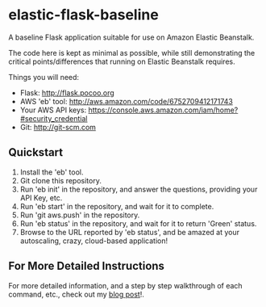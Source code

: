 elastic-flask-baseline
======================

A baseline Flask application suitable for use on Amazon Elastic Beanstalk.

The code here is kept as minimal as possible, while still demonstrating the critical points/differences that running on Elastic Beanstalk requires.

Things you will need:

- Flask: http://flask.pocoo.org
- AWS 'eb' tool: http://aws.amazon.com/code/6752709412171743
- Your AWS API keys: https://console.aws.amazon.com/iam/home?#security_credential
- Git: http://git-scm.com

Quickstart
-----------

1. Install the 'eb' tool.
2. Git clone this repository.
3. Run 'eb init' in the repository, and answer the questions, providing your API Key, etc.
4. Run 'eb start' in the repository, and wait for it to complete.
5. Run 'git aws.push' in the repository.
6. Run 'eb status' in the repository, and wait for it to return 'Green' status.
7. Browse to the URL reported by 'eb status', and be amazed at your autoscaling, crazy, cloud-based application!

For More Detailed Instructions
------------------------------
For more detailed information, and a step by step walkthrough of each command, etc., check out my [blog post](http://blog.uptill3.com/2012/08/31/flask-elastic-beanstalk-baseline.html)!.
